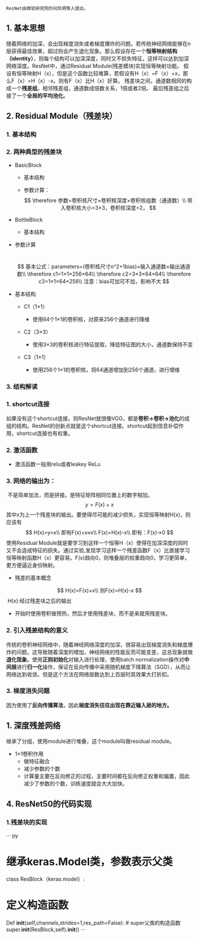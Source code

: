 	ResNet由微软研究院的何凯明等人提出。

## 1. 基本思想

​	随着网络的加深，会出现梯度消失或者梯度爆炸的问题。若传统神经网络能够在n层获得最佳效果，超过则会产生退化现象。那么假设存在一个**恒等映射结构（identity）**，则每个结构可以加深深度，同时又不损失特征，这样可以达到加深网络深度。ResNet中，通过Residual Module(残差模块)实现恒等映射功能。
  假设有恒等映射H（x），但是这个函数比较难算，若假设有H（x）=F（x）+x，那么F（x）=H（x）-x。则有F（x）比H（x）好算。
   残差块之间，通道数相同的构成一个**残差组**。相邻残差组，通道数成倍数关系，1倍或者2倍。
   最后残差组之后接了一个**全局的平均池化**。

## 2. Residual Module（残差块）

###	1. 基本结构



### 2. 两种典型的残差块

- BasicBlock

  - 基本结构

  - 参数计算：
    $$
    \therefore 参数=卷积核尺寸×卷积核深度×卷积核组数（通道数）\\
    带入卷积核大小=3×3，卷积核深度=2，
    $$
    
  
- BottleBlock

  - 基本结构
  
 - 参数计算

   ​	
   $$
   基本公式：parameters=(卷积核尺寸n^2+1bias)×输入通道数×输出通道数\\
   \therefore c1=1×1×256×64\\
   \therefore c2=3×3×64×64\\
   \therefore c3=1×1×64×256\\
   注意：bias可加可不加，影响不大
   $$
   
 - 基本结构

   - C1（1×1）
     - 使用64个1×1的卷积核，对原来256个通道进行降维

   - C2（3×3）
     - 使用3×3的卷积核进行特征提取，降低特征图的大小，通道数保持不变

   - C3（1×1）
     - 使用256个1×1的卷积核，将64通道增加到256个通道，进行增维



### 3. 结构解读

### 1. shortcut连接
​	如果没有这个shortcut连接，则ResNet就很像VGG，都是**卷积→卷积→池化**的成组的结构。ResNet的创新点就是这个shortcut连接。shortcut起到信息补偿作用，shortcut连接也有权重。

### 2. 激活函数

- 激活函数一般用relu或者leakey ReLu

### 3. 网络的输出为：

​	不是简单加法，而是拼接。是特征矩阵相同位置上的数字相加。
$$
y=F(x)+x
$$
其中x为上一个残差块的输出。要使得尽可能的减少损失，实现恒等映射H(x)，则应该有
$$
H(x)=y=x\\
即有F(x)+x≈x\\
F(x)=H(x)-x\\
即有：F(x)→0
$$
使用Residual Module就是要学习到这样一个恒等H（x）使得在加深深度的同时又不会造成特征的损失。通过实验,发现学习这样一个残差函数F（x）比直接学习恒等映射函数H（x）更容易。F(x)趋向0，则堆叠层的权重趋向0，学习更简单，更方便逼近身份映射。

- 残差的基本概念

$$
H(x)=F(x)+x\\
  则F(x)=H(x)-x
$$
​	H(x):经过残差块之后的输出


- 开始时使用卷积做预热，然后才使用残差块，而不是来就用残差块。

###	2. 引入残差结构的意义

​	传统的卷积神经网络中，随着神经网络深度的加深，很容易出现梯度消失和梯度爆炸的问题。这导致随着深度的增加，神经网络的性能反而可能变差，这总现象就做**退化现象**。使用**正则初始化**对输入进行处理，使用batch normalization操作对**中间层**进行**归一化**操作，保证在反向传播中采用随机梯度下降算法（SGD），从而让网络达到收敛。但是这个方法在网络层数达到上百层时其效果大打折扣。

### 3. 梯度消失问题

​	因为使用了**反向传播算法**，因此**梯度消失往往出现在靠近输入层的地方。**

## 1. 深度残差网络

继承了分组，使用module进行堆叠，这个module叫做residual module。

- 1×1卷积作用
  - 做特征融合
  - 减少参数的个数
  - 计算量主要在反向修正的过程，主要时间都在反向修正权重和偏置，因此减少了参数的个数，训练速度就会大大加快。
## 4. ResNet50的代码实现
### 1.残差块的实现
··· py
# 继承keras.Model类，参数表示父类
class ResBlock（keras.model）:
  # 定义构造函数
  Def __init__(self,channels,strides=1,res_path=False):
    # super父类的构造函数
    super.__init__(ResBlock,self).__init__()
···

